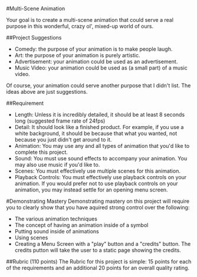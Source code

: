 #Multi-Scene Animation

Your goal is to create a multi-scene animation that could serve a real purpose in this wonderful, crazy ol', mixed-up world of ours.

##Project Suggestions
* Comedy: the purpose of your animation is to make people laugh.
* Art: the purpose of your animation is purely artistic.
* Advertisement: your animation could be used as an advertisement.
* Music Video: your animation could be used as (a small part) of a music video.

Of course, your animation could serve another purpose that I didn't list. The ideas above are just suggestions.

##Requirement
* Length: Unless it is incredibly detailed, it should be at least 8 seconds long (suggested frame rate of 24fps)
* Detail: It should look like a finished product. For example, if you use a white background, it should be because that what you wanted, not because you just didn't get around to it.
* Animation: You may use any and all types of animation that you'd like to complete this project.
* Sound: You must use sound effects to accompany your animation. You may also use music if you'd like to.
* Scenes: You must effectively use multiple scenes for this animation.
* Playback Controls: You must effectively use playback controls on your animation. If you would prefer not to use playback controls on your animation, you may instead settle for an opening menu screen.

#Demonstrating Mastery
Demonstrating mastery on this project will require you to clearly show that you have aquired strong control over the following:
* The various animation techniques
* The concept of having an animation inside of a symbol
* Putting sound inside of animations
* Using scenes
* Creating a Menu Screen with a "play" button and a "credits" button. The credits putton will take the user to a static page showing the credits.

##Rubric (110 points)
The Rubric for this project is simple: 15 points for each of the requirements and an additional 20 points for an overall quality rating.